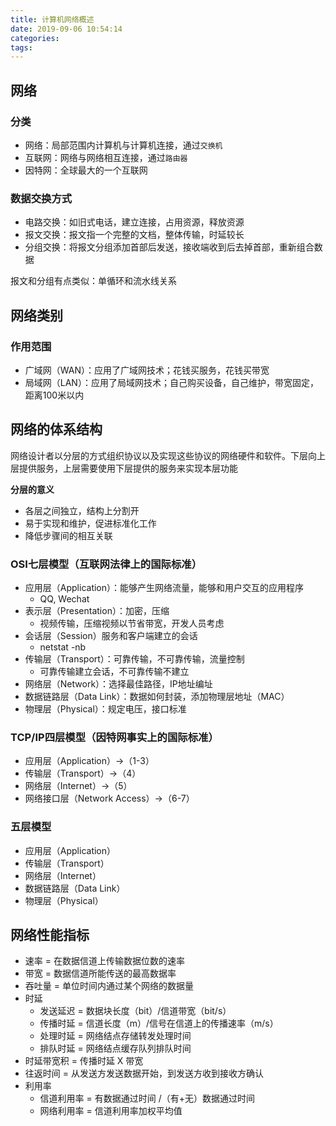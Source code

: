 ```yaml
---
title: 计算机网络概述
date: 2019-09-06 10:54:14
categories: 
tags:
---
```

## 网络
### 分类
- 网络：局部范围内计算机与计算机连接，通过`交换机`
- 互联网：网络与网络相互连接，通过`路由器`
- 因特网：全球最大的一个互联网

### 数据交换方式
- 电路交换：如旧式电话，建立连接，占用资源，释放资源
- 报文交换：报文指一个完整的文档，整体传输，时延较长
- 分组交换：将报文分组添加首部后发送，接收端收到后去掉首部，重新组合数据

报文和分组有点类似：单循环和流水线关系

## 网络类别
### 作用范围
- 广域网（WAN）：应用了广域网技术；花钱买服务，花钱买带宽
- 局域网（LAN）：应用了局域网技术；自己购买设备，自己维护，带宽固定，距离100米以内

## 网络的体系结构
网络设计者以分层的方式组织协议以及实现这些协议的网络硬件和软件。下层向上层提供服务，上层需要使用下层提供的服务来实现本层功能

**分层的意义**  
- 各层之间独立，结构上分割开
- 易于实现和维护，促进标准化工作
- 降低步骤间的相互关联

### OSI七层模型（互联网法律上的国际标准）
- 应用层（Application）：能够产生网络流量，能够和用户交互的应用程序
    + QQ, Wechat
- 表示层（Presentation）：加密，压缩
    + 视频传输，压缩视频以节省带宽，开发人员考虑
- 会话层（Session）服务和客户端建立的会话
    + netstat -nb
- 传输层（Transport）：可靠传输，不可靠传输，流量控制
    + 可靠传输建立会话，不可靠传输不建立
- 网络层（Network）：选择最佳路径，IP地址编址
- 数据链路层（Data Link）：数据如何封装，添加物理层地址（MAC）
- 物理层（Physical）：规定电压，接口标准

### TCP/IP四层模型（因特网事实上的国际标准）
- 应用层（Application）->（1-3）
- 传输层（Transport）->（4）
- 网络层（Internet）->（5）
- 网络接口层（Network Access）->（6-7）

### 五层模型
- 应用层（Application）
- 传输层（Transport）
- 网络层（Internet）
- 数据链路层（Data Link）
- 物理层（Physical）

## 网络性能指标
- 速率 = 在数据信道上传输数据位数的速率
- 带宽 = 数据信道所能传送的最高数据率
- 吞吐量 = 单位时间内通过某个网络的数据量
- 时延
    + 发送延迟 = 数据块长度（bit）/信道带宽（bit/s）
    + 传播时延 = 信道长度（m）/信号在信道上的传播速率（m/s）
    + 处理时延 = 网络结点存储转发处理时间
    + 排队时延 = 网络结点缓存队列排队时间
- 时延带宽积 = 传播时延 X 带宽
- 往返时间 = 从发送方发送数据开始，到发送方收到接收方确认
- 利用率
    + 信道利用率 = 有数据通过时间 /（有+无）数据通过时间
    + 网络利用率 = 信道利用率加权平均值
